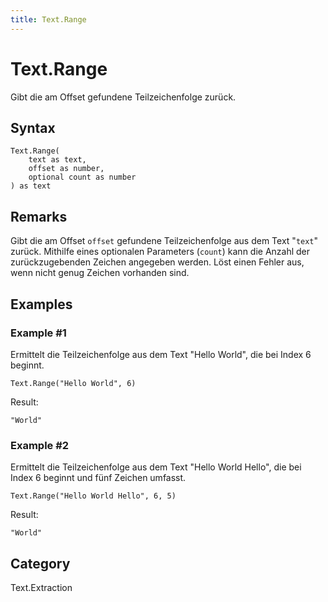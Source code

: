```yaml
---
title: Text.Range
---
```


# Text.Range


Gibt die am Offset gefundene Teilzeichenfolge zurück.


## Syntax

```powerquery
Text.Range(
    text as text,
    offset as number,
    optional count as number
) as text
```


## Remarks

Gibt die am Offset <code>offset</code> gefundene Teilzeichenfolge aus dem Text "<code>text</code>" zurück.    Mithilfe eines optionalen Parameters (<code>count</code>) kann die Anzahl der zurückzugebenden Zeichen angegeben werden. Löst einen Fehler aus, wenn nicht genug Zeichen vorhanden sind.


## Examples

### Example #1 
Ermittelt die Teilzeichenfolge aus dem Text &#34;Hello World&#34;, die bei Index 6 beginnt.
```powerquery
Text.Range("Hello World", 6)
```

Result: 
```powerquery
"World"
```


### Example #2 
Ermittelt die Teilzeichenfolge aus dem Text &#34;Hello World Hello&#34;, die bei Index 6 beginnt und fünf Zeichen umfasst.
```powerquery
Text.Range("Hello World Hello", 6, 5)
```

Result: 
```powerquery
"World"
```




## Category
Text.Extraction
